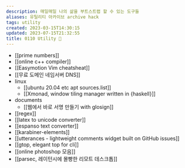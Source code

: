 ```yaml
---
description: 매일매일 나의 삶을 부트스트랩 할 수 있는 도구들
aliases: 유틸리티 아카이브 archive hack
tags: utility
created: 2023-03-15T14:30:15
updated: 2023-07-15T21:32:55
title: 0110 Utility 🔧
---
```

- [[prime numbers]]
- [[online c++ compiler]]
- [[Easymotion Vim cheatsheat]]
- [[무료 도메인 네임서버 DNS]]
- linux
	- [[ubuntu 20.04 etc apt sources.list]]
	- [[Xmonad, window tiling manager written in {haskell}]]
 - documents
	 - [[웹에서 바로 서명 만들기 with glosign]]
- [[regex]]
- [[latex to unicode converter]]
- [[espanso text converter]]
- [[karabiner-elements]]
- [[utterances - lightweight comments widget built on GitHub issues]]
- [[gtop, elegant top for cli]]
- [[online photoshop 모음]]
- [[parsec, 레이턴시에 몰빵한 리모트 데스크톱]]